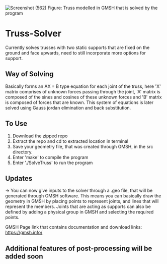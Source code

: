 ![Screenshot (562)](https://user-images.githubusercontent.com/79853965/182521671-788ddcb6-6559-438b-9302-8cb0db64ba0b.png)
                                         Figure: Truss modelled in GMSH that is solved by the program
# Truss-Solver

Currently solves trusses with two static supports that are fixed on the ground and face upwards, need to still incorporate more options for support.

## Way of Solving

Basically forms an AX = B type equation for each joint of the truss, here 'X' matrix comprises of unknown forces passing through the joint, 'A' matrix is composed of the sines and cosines of these unknown forces and 'B' matrix is composed of forces that are known. This system of equations is later solved using Gauss jordan elimination and back substitution.

## To Use
 1. Download the zipped repo
 2. Extract the repo and cd to extracted location in terminal
 3. Save your geometry file, that was created through GMSH, in the src directory.
 3. Enter 'make' to compile the program
 4. Enter './SolveTruss' to run the program
  
 ## Updates
 -> You can now give inputs to the solver through a .geo file, that will be generated through GMSH software. This means you can basically draw the geometry in GMSH by       placing points to represent joints, and lines that will represent the members. Joints that are acting as supports can also be defined by adding a physical group in       GMSH and selecting the required points.
 
GMSH Page link that contains documentation and download links: https://gmsh.info/

 ## Additional features of post-processing will be added soon
